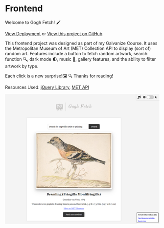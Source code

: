 # Frontend

Welcome to Gogh Fetch! :paintbrush:

[View Deployment](https://gogh-fetch.vercel.app/) or
[View this project on GitHub](https://github.com/nateykliu/Gogh-Fetch) 


This frontend project was designed as part of my Galvanize Course. It uses the Metropolitan Museum of Art (MET) Collection API to display (sort of) random art. Features include a button to fetch random artwork, search function :mag:, dark mode :first_quarter_moon:, music :musical_keyboard:, gallery features, and the ability to filter artwork by type. 


Each click is a new surprise!:framed_picture: :mag: Thanks for reading!


Resources Used:
[jQuery Library](https://jquery.com/), [MET API](https://metmuseum.github.io/)

![ScreenShot](/images/preview.PNG)
